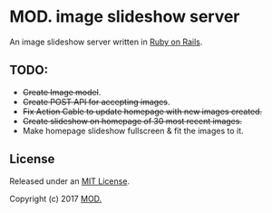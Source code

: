 # MOD. image slideshow server

An image slideshow server written in [Ruby on Rails](https://rubyonrails.org). 

## TODO:

* ~~Create Image model~~.
* ~~Create POST API for accepting images~~.
* ~~Fix Action Cable to update homepage with new images created.~~
* ~~Create slideshow on homepage of 30 most recent images.~~
* Make homepage slideshow fullscreen & fit the images to it.

## License

Released under an [MIT License](LICENSE).

Copyright (c) 2017 [MOD.](https://mod.org.au)